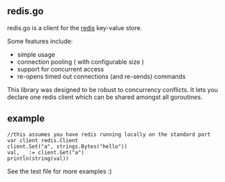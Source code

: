 ## redis.go

redis.go is a client for the [redis](http://github.com/antirez/redis) key-value store. 

Some features include:

* simple usage
* connection pooling ( with configurable size )
* support for concurrent access
* re-opens timed out connections (and re-sends) commands

This library was designed to be robust to concurrency conflicts. It lets you declare one redis client which can be shared amongst all goroutines.  

## example

    //this assumes you have redis running locally on the standard port
    var client redis.Client
    client.Set("a", strings.Bytes("hello"))
    val, _ := client.Get("a")
    println(string(val))


See the test file for more examples :)

